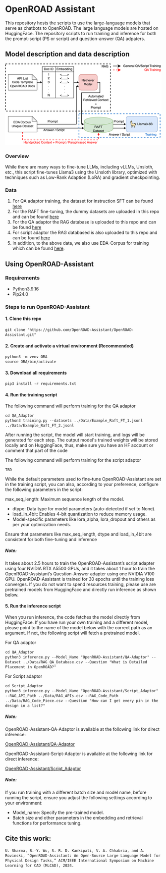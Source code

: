 # OpenROAD Assistant
This repository hosts the scripts to use the large-language models that serve as chatbots to OpenROAD. The large language models are hosted on HuggingFace. The repository scripts to run training and inference for both the prompt-script (PS or script) and question-answer (QA) adpaters.


## Model description and data description

![Model Architecture](Images/Model_Architecture.png)



### Overview
While there are many ways to fine-tune LLMs, including vLLMs, Unsloth, etc., this script fine-tunes Llama3 using the Unsloth library, optimized with techniques such as Low-Rank Adaption (LoRA) and gradient checkpointing.

### Data
1) For QA adaptor training, the dataset for instruction SFT can be found [here](https://huggingface.co/datasets/Open-Orca/SlimOrca)
2) For the  RAFT fine-tuning, the dummy datasets are uploaded in this repo and can be found [here](https://github.com/OpenROAD-Assistant/OpenROAD-Assistant/tree/main/Data)
3) For the QA adaptor the RAG database is uploaded to this repo and can be found [here](https://github.com/OpenROAD-Assistant/OpenROAD-Assistant/tree/main/Data)
4) For script adaptor the RAG databased is also uploaded to this repo and can be found [here](https://github.com/OpenROAD-Assistant/OpenROAD-Assistant/tree/main/Data)
5) In addition, to the above data, we also use EDA-Corpus for training which can be found [here](https://github.com/OpenROAD-Assistant/EDA-Corpus). 



## Using OpenROAD-Assistant

### Requirements

- Python3.9.16
- Pip24.0

### Steps to run OpenROAD-Assistant


#### 1. Clone this repo
```
git clone "https://github.com/OpenROAD-Assistant/OpenROAD-Assistant.git"
```

#### 2. Create and activate a virtual environment (Recommended)
```
python3 -m venv ORA
source ORA/bin/activate
```
#### 3. Download all requirements 
```
pip3 install -r requirements.txt
```
#### 4. Run the training script

The following command will perform training for the QA adaptor

```
cd QA_Adaptor
python3 training.py --datasets ../Data/Example_Raft_FT_1.jsonl ../Data/Example_Raft_FT_2.jsonl
```
After running the script, the model will start training, and logs will be generated for each step. The output model's trained weights will be stored locally and on HuggingFace, thus, make sure you have an HF account or comment that part of the code

The following command will perform training for the script adaptor

``` 
TBD
```

While the default parameters used to fine-tune OpenROAD-Assistant are set in the training script, you can also, according to your preference, configure the following parameters in the script:

max_seq_length: Maximum sequence length of the model.
- dtype: Data type for model parameters (auto-detected if set to None).
- load_in_4bit: Enables 4-bit quantization to reduce memory usage.
- Model-specific parameters like lora_alpha, lora_dropout and others as per your optimization needs.

Ensure that parameters like max_seq_length, dtype and load_in_4bit are consistent for both fine-tuning and inference


##### Note:
It takes about 2.5 hours to train the OpenROAD-Assistant’s script adapter using four NVIDIA RTX A5500 GPUs, and it takes about 1 hour to train the OpenROAD-Assistant’s Question-Answer adapter using one NVIDIA V100 GPU. OpenROAD-Assistant is trained for 30 epochs until the training loss converges. If you do not want to spend resources training, please use are pretrained models from HuggingFace and directly run inference as shown below. 


#### 5. Run the inference script
When you run inference, the code fetches the model directly from HuggingFace. If you have run your own training and a different model, please point to the name of the model below with the correct path as an argument. If not, the following script will fetch a pretrained model. 

For QA adaptor
```
cd QA_Adaptor
python3 inference.py --Model_Name "OpenROAD-Assistant/QA-Adaptor" --Dataset ../Data/RAG_QA_Database.csv --Question "What is Detailed Placement in OpenROAD?"
```
For Script adaptor
```
cd Script_Adaptor
python3 inference.py --Model_Name "OpenROAD-Assistant/Script_Adaptor" --RAG_API_Path ../Data/RAG_APIs.csv --RAG_Code_Path ../Data/RAG_Code_Piece.csv --Question "How can I get every pin in the design in a list?"
```
##### Note:
OpenROAD-Assistant-QA-Adaptor is available at the following link for direct inference:

[OpenROAD-Assistant/QA-Adaptor](https://huggingface.co/OpenROAD-Assistant/QA-Adaptor)

OpenROAD-Assistant-Script-Adaptor is available at the following link for direct inference:

[OpenROAD-Assistant/Script_Adaptor](https://huggingface.co/OpenROAD-Assistant/Script_Adaptor)

##### Note:
If you run training with a different batch size and model name, before running the script, ensure you adjust the following settings according to your environment:
- Model_name: Specify the pre-trained model.
- Batch size and other parameters in the embedding and retrieval functions for performance tuning.

## Cite this work:
```
U. Sharma, B.-Y. Wu, S. R. D. Kankipati, V. A. Chhabria, and A. Rovinski, “OpenROAD-Assistant: An Open-Source Large Language Model for Physical Design Tasks,” ACM/IEEE International Symposium on Machine Learning for CAD (MLCAD), 2024.
```
